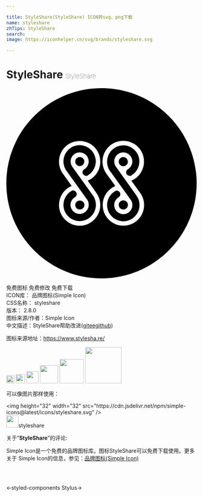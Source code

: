 ```yaml
---

title: StyleShare(StyleShare) ICON转svg、png下载
name: styleshare
zhTips: StyleShare
search: 
image: https://iconhelper.cn/svg/brands/styleshare.svg

---
```


# StyleShare  <small style="font-size: 60%;font-weight: 100">StyleShare</small>

<div id="svg" class="svg-wrap">
<svg role="img" viewBox="0 0 24 24" xmlns="http://www.w3.org/2000/svg"><title>StyleShare icon</title><path d="M14.752 7.22a2.04 2.04 0 0 0-2.049 2.048c0 .455.146.89.414 1.241l2.628 3.662c.31.537.124 1.242-.414 1.572-.538.311-1.241.125-1.572-.414a1.154 1.154 0 0 1 .372-1.551l.042-.021c.206-.145.269-.414.124-.621a.467.467 0 0 0-.373-.207.395.395 0 0 0-.207.063l-.041.021c-.951.6-1.262 1.861-.662 2.813.601.953 1.862 1.264 2.813.662.952-.6 1.263-1.861.662-2.813-.041-.063-.082-.104-.104-.166l-2.627-3.683a1.095 1.095 0 0 1-.145-.58c0-.641.517-1.138 1.138-1.138.62 0 1.138.517 1.138 1.138 0 .394-.207.745-.538.973-.021 0-.021.021-.041.021-.207.145-.27.414-.124.621.082.124.228.186.372.207a.4.4 0 0 0 .207-.062l.041-.021c.952-.6 1.263-1.862.662-2.814a2.027 2.027 0 0 0-1.716-.951zM14.752 15.311a.578.578 0 0 0 .579-.58.578.578 0 1 0-1.158 0c0 .332.268.58.579.58zM14.752 8.689a.578.578 0 0 0-.579.58.578.578 0 1 0 1.158 0c-.02-.331-.268-.58-.579-.58zM12 0C5.379 0 0 5.379 0 12c0 6.622 5.379 12 12 12s12-5.379 12-12S18.621 0 12 0zM9.269 17.357a2.613 2.613 0 0 1-2.627-2.605 2.62 2.62 0 0 1 1.593-2.421L7.138 10.8c-.848-1.18-.579-2.814.579-3.642s2.814-.58 3.641.579c.828 1.159.58 2.814-.579 3.642a2.58 2.58 0 0 1-.517.29l1.138 1.615a2.599 2.599 0 0 1-.703 3.619 2.49 2.49 0 0 1-1.428.454zm7.655-4.074c.808 1.199.497 2.813-.703 3.619s-2.814.498-3.621-.703a2.601 2.601 0 0 1 .704-3.621c.145-.104.289-.165.435-.248l-1.117-1.531a2.633 2.633 0 0 1 .579-3.662 2.634 2.634 0 0 1 3.662.58 2.635 2.635 0 0 1-.579 3.662 2.56 2.56 0 0 1-.518.29l1.158 1.614zM8.255 9.827a1.099 1.099 0 0 1-.145-.579c0-.641.517-1.138 1.138-1.138.642 0 1.138.517 1.138 1.138 0 .394-.207.766-.538.973l-.041.021c-.207.145-.269.414-.125.621.083.124.228.186.373.207a.403.403 0 0 0 .207-.062l.041-.021a2.055 2.055 0 0 0 .683-2.814 2.055 2.055 0 0 0-2.814-.684 2.069 2.069 0 0 0-.682 2.814c.042.063.083.125.124.166l2.627 3.663c.104.166.145.373.145.578 0 .643-.497 1.139-1.138 1.16a1.153 1.153 0 0 1-1.158-1.139c0-.393.207-.766.538-.973l.042-.02c.207-.146.269-.414.124-.621a.467.467 0 0 0-.373-.207.393.393 0 0 0-.207.063l-.042.021c-.952.599-1.262 1.863-.662 2.814s1.862 1.262 2.814.662c.6-.373.972-1.035.972-1.738 0-.455-.145-.889-.414-1.242L8.255 9.827zM9.269 15.311c.31 0 .579-.248.579-.58a.58.58 0 0 0-1.159 0c0 .332.249.58.58.58zM9.269 8.689a.575.575 0 0 0-.58.559c0 .311.249.58.559.58.311 0 .58-.249.58-.559a.562.562 0 0 0-.559-.58z"/></svg>
</div>
<detail full-name='styleshare'></detail>

<div class="detail-page">
<p>
<span><span class="badge-success badge">免费图标</span> <span class="badge-success badge">免费修改</span>  <span class="badge-success badge">免费下载</span> </span>
<br/>
<span>
ICON库：
<span class="badge-secondary badge">品牌图标(Simple Icon)</span> 
</span>
<br/>
<span>
CSS名称：
<span class="badge-secondary badge">styleshare</span> 
</span>

<br/>
<span>
版本：
<span class="badge-secondary badge">2.8.0</span> 
</span>
<br/>
<span>图标来源/作者：<span class="badge-light badge">Simple Icon</span></span> 
<br/>
<span class="zh-detail">中文描述：<span class="badge-primary badge">StyleShare</span><span class="help-link"><span>帮助改进</span>(<a href="https://gitee.com/liuwave/icon-helper/edit/master/json/brands/styleshare.json" target="_blank" rel="noopener noreferrer">gitee</a><a href="https://github.com/liuwave/icon-helper/edit/master/json/brands/styleshare.json" target="_blank" rel="noopener noreferrer">github</a></span>)</span><br/>
</p>
</div><div class="description description alert alert-light"><p>图标来源地址：<a href="https://www.stylesha.re/" target="_blank" rel="noopener noreferrer">https://www.stylesha.re/</a></p></div>
<div class="alert alert-dark">
<img height="21" width="21" src="https://cdn.jsdelivr.net/npm/simple-icons@latest/icons/styleshare.svg" />
<img height="24" width="24" src="https://cdn.jsdelivr.net/npm/simple-icons@latest/icons/styleshare.svg" />
<img height="32" width="32" src="https://cdn.jsdelivr.net/npm/simple-icons@latest/icons/styleshare.svg" />
<img height="48" width="48" src="https://cdn.jsdelivr.net/npm/simple-icons@latest/icons/styleshare.svg" />
<img height="64" width="64" src="https://cdn.jsdelivr.net/npm/simple-icons@latest/icons/styleshare.svg" />
<img height="96" width="96" src="https://cdn.jsdelivr.net/npm/simple-icons@latest/icons/styleshare.svg" />

</div>
<div>
  <p>可以像图片那样使用：    
  </p>
  <div class="alert alert-primary" style="font-size: 14px">
    &lt;img height="32" width="32" src="https://cdn.jsdelivr.net/npm/simple-icons@latest/icons/styleshare.svg" /&gt;
    <copy-btn content='<img height="32" width="32" src="https://cdn.jsdelivr.net/npm/simple-icons@latest/icons/styleshare.svg" />'></copy-btn>
  </div>
  <div class="alert alert-secondary">
    <img height="32" width="32" src="https://cdn.jsdelivr.net/npm/simple-icons@latest/icons/styleshare.svg" />styleshare
    <copy-btn content="styleshare" btn-title="复制图标名称"></copy-btn>
  </div>
</div>
<div class="icon-detail__container">
<p>关于“<b>StyleShare</b>”的评论:</p>
</div>
<Vssue title="关于“StyleShare”的评论" />
<div><p>Simple Icon是一个免费的品牌图标库。图标StyleShare可以免费下载使用。更多关于  Simple Icon的信息，参见：<a target="_blank" href="https://iconhelper.cn/brands.html">品牌图标(Simple Icon)</a>
</p></div>


<div style="padding:2rem 0 " class="page-nav"><p class="inner"><span class="prev">←<router-link to="/icon/styled-components.html">styled-components</router-link></span> <span class="next"><router-link to="/icon/stylus.html">Stylus</router-link>→</span></p></div>
